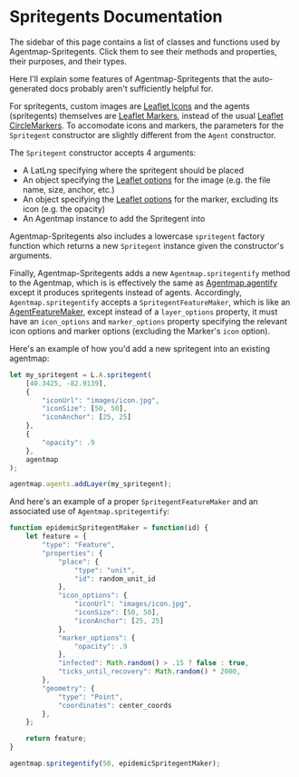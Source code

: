 # Spritegents Documentation

The sidebar of this page contains a list of classes and functions used by Agentmap-Spritegents. 
Click them to see their methods and properties, their purposes, and their types.

Here I'll explain some features of Agentmap-Spritegents that the auto-generated docs probably aren't sufficiently helpful for.

For spritegents, custom images are [Leaflet Icons](https://leafletjs.com/reference-1.3.4.html#icon)
and the agents (spritegents) themselves are [Leaflet Markers](https://leafletjs.com/reference-1.3.4.html#marker), 
instead of the usual [Leaflet CircleMarkers](https://leafletjs.com/reference-1.3.4.html#circlemarker). 
To accomodate icons and markers, the parameters for the `Spritegent` constructor are slightly different from the `Agent` constructor.

The `Spritegent` constructor accepts 4 arguments: 
* A LatLng specifying where the spritegent should be placed
* An object specifying the [Leaflet options](https://leafletjs.com/reference-1.3.4.html#icon) for the image (e.g. the file name, size, anchor, etc.)
* An object specifying the [Leaflet options](https://leafletjs.com/reference-1.3.4.html#marker) for the	marker, excluding its icon (e.g. the opacity)
* An Agentmap instance to add the Spritegent into

Agentmap-Spritegents also includes a lowercase `spritegent` factory function which returns a new `Spritegent` instance given the constructor's arguments.

Finally, Agentmap-Spritegents adds a new `Agentmap.spritegentify` method to the Agentmap, which is is effectively the same as [Agentmap.agentify](https://noncomputable.github.io/AgentMaps/docs/Agentmap.html#agentify) except it produces spritegents instead of agents.
Accordingly, `Agentmap.spritegentify` accepts a `SpritegentFeatureMaker`, which is like an [AgentFeatureMaker](https://noncomputable.github.io/AgentMaps/docs/global.html#agentFeatureMaker), 
except instead of a `layer_options` property, it must have an `icon_options` and `marker_options` property specifying the relevant icon options and marker options (excluding the Marker's `icon` option).

Here's an example of how you'd add a new spritegent into an existing agentmap:
```javascript
let my_spritegent = L.A.spritegent(
	[40.3425, -82.9139], 
	{
		"iconUrl": "images/icon.jpg",
		"iconSize": [50, 50],
		"iconAnchor": [25, 25]
	},
	{
		"opacity": .9
	},
	agentmap
);

agentmap.agents.addLayer(my_spritegent);
```

And here's an example of a proper `SpritegentFeatureMaker` and an associated use of `Agentmap.spritegentify`:
```javascript
function epidemicSpritegentMaker = function(id) {
	let feature = { 
		"type": "Feature",
		"properties": {
			"place": {
				"type": "unit",
				"id": random_unit_id
			},
			"icon_options": {
				"iconUrl": "images/icon.jpg",
				"iconSize": [50, 50],
				"iconAnchor": [25, 25]
			},
			"marker_options": {
				"opacity": .9
			},
			"infected": Math.random() > .15 ? false : true,
			"ticks_until_recovery": Math.random() * 2000,
		},
		"geometry": {
			"type": "Point",
			"coordinates": center_coords
		},
	};

	return feature;
}

agentmap.spritegentify(50, epidemicSpritegentMaker);
```
